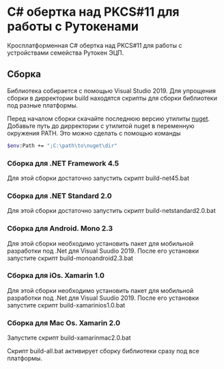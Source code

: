 # C# обертка над PKCS#11 для работы с Рутокенами
Кросплатформенная C# обертка над PKCS#11 для работы с устройствами семейства Рутокен ЭЦП. 

## Сборка
Библиотека собирается с помощью Visual Studio 2019. Для упрощения сборки в дирректории build находятся скрипты для сборки библиотеки под разные платформы. 

Перед началом сборки скачайте последнюю версию утилиты [nuget](https://docs.microsoft.com/en-us/nuget/install-nuget-client-tools#nugetexe-cli). Добавьте путь до дирректории с утилитой nuget в переменную окружения PATH. Это можно сделать с помощью команды
```bash
$env:Path += ";C:\path\to\nuget\dir"
```

### Сборка для .NET Framework 4.5 
Для этой сборки достаточно запустить скрипт build-net45.bat

### Сборка для .NET Standard 2.0
Для этой сборки достаточно запустить скрипт build-netstandard2.0.bat

### Сборка для Android. Mono 2.3
Для этой сборки необходимо установить пакет для мобильной разработки под .Net для Visual Suudio 2019. После его установки запустите скрипт build-monoandroid2.3.bat

### Сборка для iOs. Xamarin 1.0
Для этой сборки необходимо установить пакет для мобильной разработки под .Net для Visual Suudio 2019. После его установки запустите скрипт build-xamarinios1.0.bat

### Сборка для Mac Os. Xamarin 2.0
Запустите скрипт build-xamarinmac2.0.bat

Скрипт build-all.bat активирует сборку библиотеки сразу под все платформы.
